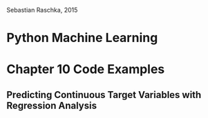 Sebastian Raschka, 2015

# Python Machine Learning 
# Chapter 10 Code Examples

## Predicting Continuous Target Variables with Regression Analysis
